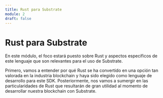 ```yaml
---
title: Rust para Substrate
module: 2
draft: false
---
```


# Rust para Substrate

En este módulo, el foco estará puesto sobre Rust y aspectos específicos de este lenguaje que son relevantes para el uso de Substrate.

Primero, vamos a entender por qué Rust se ha convertido en una opción tan valorada en la industria blockchain y haya sido elegido como lenguaje de desarrollo para este SDK. Posteriormente, nos vamos a sumergir en las particularidades de Rust que resultarán de gran utilidad al momento de desarrollar nuestra blockchain con Substrate.
